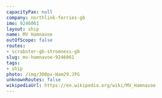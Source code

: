 ```yaml
---
capacityPax: null
company: northlink-ferries-gb
imo: 9246061
layout: ship
name: MV Hamnavoe
outOfScope: false
routes:
- scrabster-gb-stromness-gb
slug: mv-hamnavoe-9246061
tags:
- ship
photo: /img/300px-Ham29.JPG
unknownRoutes: false
wikipediaUrl: https://en.wikipedia.org/wiki/MV_Hamnavoe
---
```

